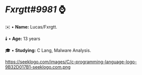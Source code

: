 # *Fxrgtt#9981* ⌚

✉️ • **Name:** Lucas/Fxrgtt.

🕯️ • **Age:** 13 years

🎓 • **Studying:** C Lang, Malware Analysis.

https://seeklogo.com/images/C/c-programming-language-logo-9B32D017B1-seeklogo.com.png
